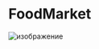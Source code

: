 # FoodMarket
![изображение](https://user-images.githubusercontent.com/60759188/215344723-8a9e48a7-f8b6-4549-bea5-e24b991d88cf.png)
